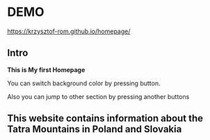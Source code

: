 # DEMO

https://krzysztof-rom.github.io/homepage/

## Intro

**This is My first Homepage**

You can switch background color by pressing button.

Also you can jump to other section by pressing another buttons



## This website contains information about the Tatra Mountains in Poland and Slovakia
